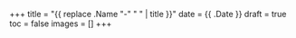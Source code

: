 +++
title = "{{ replace .Name "-" " " | title }}"
date = {{ .Date }}
draft = true
toc = false
images = []
+++
